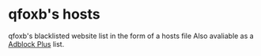 # qfoxb's hosts
qfoxb's blacklisted website list in the form of a hosts file
Also avaliable as a [Adblock Plus](abp:subscribe?location=https://raw.githubusercontent.com/qfoxb/hosts/master/abp.txt) list.
